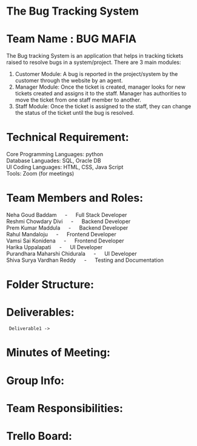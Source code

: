 # The Bug Tracking System
# Team Name : BUG MAFIA


The Bug tracking System is an application that helps in tracking tickets raised to resolve bugs in a system/project. 
There are 3 main modules: 
1. Customer Module: A bug is reported in the project/system by the customer through the website by an agent. 
2. Manager Module: Once the ticket is created, manager looks for new tickets created and assigns it to the staff. Manager has authorities to move the ticket from one staff member to another.
3. Staff Module: Once the ticket is assigned to the staff, they can change the status of the ticket until the bug is resolved. 

# Technical Requirement: 

Core Programming Languages: python <br/>
Database Languades: SQL, Oracle DB <br/>
UI Coding Languages: HTML, CSS, Java Script <br/>
Tools: Zoom (for meetings) <br/>

# Team Members and Roles:
Neha Goud Baddam &emsp; - &emsp; Full Stack Developer  <br/>
Reshmi Chowdary Divi &emsp; - &emsp; Backend Developer  <br/>
Prem Kumar Maddula &emsp; - &emsp; Backend Developer  <br/>
Rahul Mandaloju &emsp; - &emsp; Frontend Developer  <br/>
Vamsi Sai Konidena &emsp; - &emsp; Frontend Developer  <br/>
Harika Uppalapati &emsp; - &emsp; UI Developer  <br/>
Purandhara Maharshi Chidurala &emsp; - &emsp; UI Developer  <br/>
Shiva Surya Vardhan Reddy &emsp; - &emsp; Testing and Documentation  <br/>

# Folder Structure:
  # Deliverables:
     Deliverable1 -> 
    
  # Minutes of Meeting:
  
  # Group Info:
  
  # Team Responsibilities:
  
  # Trello Board:
  
